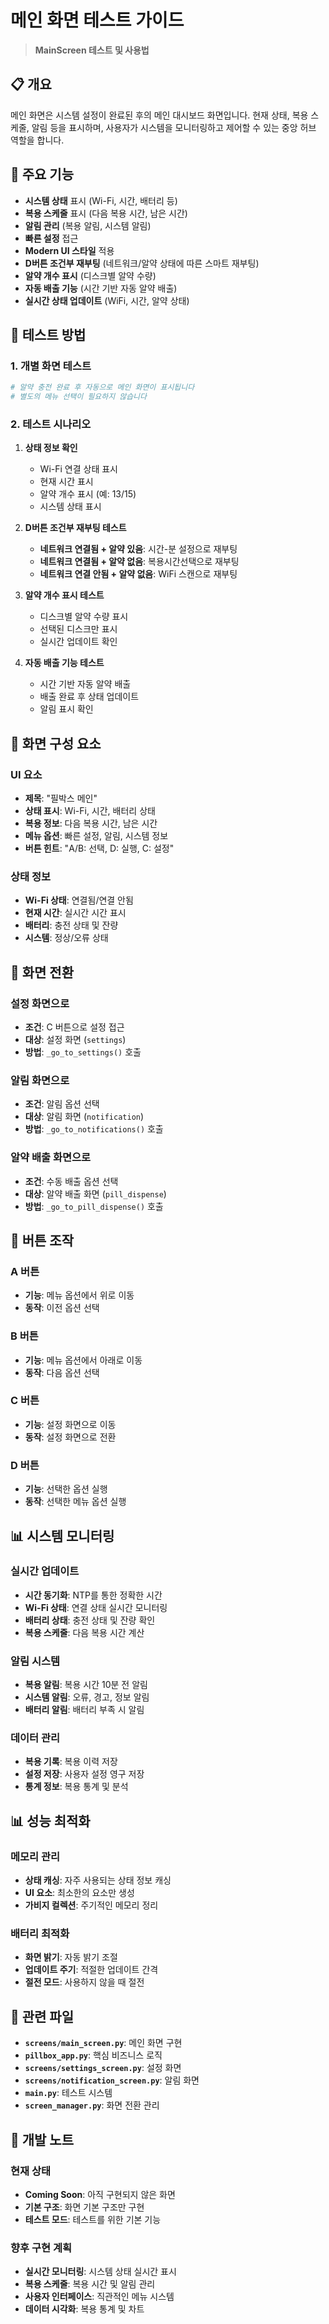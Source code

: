 # 메인 화면 테스트 가이드

> **MainScreen 테스트 및 사용법**

## 📋 개요

메인 화면은 시스템 설정이 완료된 후의 메인 대시보드 화면입니다. 현재 상태, 복용 스케줄, 알림 등을 표시하며, 사용자가 시스템을 모니터링하고 제어할 수 있는 중앙 허브 역할을 합니다.

## 🎯 주요 기능

- **시스템 상태** 표시 (Wi-Fi, 시간, 배터리 등)
- **복용 스케줄** 표시 (다음 복용 시간, 남은 시간)
- **알림 관리** (복용 알림, 시스템 알림)
- **빠른 설정** 접근
- **Modern UI 스타일** 적용
- **D버튼 조건부 재부팅** (네트워크/알약 상태에 따른 스마트 재부팅)
- **알약 개수 표시** (디스크별 알약 수량)
- **자동 배출 기능** (시간 기반 자동 알약 배출)
- **실시간 상태 업데이트** (WiFi, 시간, 알약 상태)

## 🚀 테스트 방법

### 1. 개별 화면 테스트
```bash
# 알약 충전 완료 후 자동으로 메인 화면이 표시됩니다
# 별도의 메뉴 선택이 필요하지 않습니다
```

### 2. 테스트 시나리오

1. **상태 정보 확인**
   - Wi-Fi 연결 상태 표시
   - 현재 시간 표시
   - 알약 개수 표시 (예: 13/15)
   - 시스템 상태 표시

2. **D버튼 조건부 재부팅 테스트**
   - **네트워크 연결됨 + 알약 있음**: 시간-분 설정으로 재부팅
   - **네트워크 연결됨 + 알약 없음**: 복용시간선택으로 재부팅
   - **네트워크 연결 안됨 + 알약 없음**: WiFi 스캔으로 재부팅

3. **알약 개수 표시 테스트**
   - 디스크별 알약 수량 표시
   - 선택된 디스크만 표시
   - 실시간 업데이트 확인

4. **자동 배출 기능 테스트**
   - 시간 기반 자동 알약 배출
   - 배출 완료 후 상태 업데이트
   - 알림 표시 확인

## 🔧 화면 구성 요소

### UI 요소
- **제목**: "필박스 메인"
- **상태 표시**: Wi-Fi, 시간, 배터리 상태
- **복용 정보**: 다음 복용 시간, 남은 시간
- **메뉴 옵션**: 빠른 설정, 알림, 시스템 정보
- **버튼 힌트**: "A/B: 선택, D: 실행, C: 설정"

### 상태 정보
- **Wi-Fi 상태**: 연결됨/연결 안됨
- **현재 시간**: 실시간 시간 표시
- **배터리**: 충전 상태 및 잔량
- **시스템**: 정상/오류 상태

## 📱 화면 전환

### 설정 화면으로
- **조건**: C 버튼으로 설정 접근
- **대상**: 설정 화면 (`settings`)
- **방법**: `_go_to_settings()` 호출

### 알림 화면으로
- **조건**: 알림 옵션 선택
- **대상**: 알림 화면 (`notification`)
- **방법**: `_go_to_notifications()` 호출

### 알약 배출 화면으로
- **조건**: 수동 배출 옵션 선택
- **대상**: 알약 배출 화면 (`pill_dispense`)
- **방법**: `_go_to_pill_dispense()` 호출

## 🔧 버튼 조작

### A 버튼
- **기능**: 메뉴 옵션에서 위로 이동
- **동작**: 이전 옵션 선택

### B 버튼
- **기능**: 메뉴 옵션에서 아래로 이동
- **동작**: 다음 옵션 선택

### C 버튼
- **기능**: 설정 화면으로 이동
- **동작**: 설정 화면으로 전환

### D 버튼
- **기능**: 선택한 옵션 실행
- **동작**: 선택한 메뉴 옵션 실행

## 📊 시스템 모니터링

### 실시간 업데이트
- **시간 동기화**: NTP를 통한 정확한 시간
- **Wi-Fi 상태**: 연결 상태 실시간 모니터링
- **배터리 상태**: 충전 상태 및 잔량 확인
- **복용 스케줄**: 다음 복용 시간 계산

### 알림 시스템
- **복용 알림**: 복용 시간 10분 전 알림
- **시스템 알림**: 오류, 경고, 정보 알림
- **배터리 알림**: 배터리 부족 시 알림

### 데이터 관리
- **복용 기록**: 복용 이력 저장
- **설정 저장**: 사용자 설정 영구 저장
- **통계 정보**: 복용 통계 및 분석


## 📊 성능 최적화

### 메모리 관리
- **상태 캐싱**: 자주 사용되는 상태 정보 캐싱
- **UI 요소**: 최소한의 요소만 생성
- **가비지 컬렉션**: 주기적인 메모리 정리

### 배터리 최적화
- **화면 밝기**: 자동 밝기 조절
- **업데이트 주기**: 적절한 업데이트 간격
- **절전 모드**: 사용하지 않을 때 절전

## 🔗 관련 파일

- **`screens/main_screen.py`**: 메인 화면 구현
- **`pillbox_app.py`**: 핵심 비즈니스 로직
- **`screens/settings_screen.py`**: 설정 화면
- **`screens/notification_screen.py`**: 알림 화면
- **`main.py`**: 테스트 시스템
- **`screen_manager.py`**: 화면 전환 관리

## 📝 개발 노트

### 현재 상태
- **Coming Soon**: 아직 구현되지 않은 화면
- **기본 구조**: 화면 기본 구조만 구현
- **테스트 모드**: 테스트를 위한 기본 기능

### 향후 구현 계획
- **실시간 모니터링**: 시스템 상태 실시간 표시
- **복용 스케줄**: 복용 시간 및 알림 관리
- **사용자 인터페이스**: 직관적인 메뉴 시스템
- **데이터 시각화**: 복용 통계 및 차트
